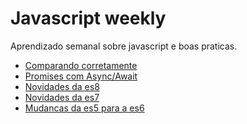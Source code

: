 # Javascript weekly
Aprendizado semanal sobre javascript e boas praticas.

- [Comparando corretamente]()
- [Promises com Async/Await](https://github.com/codermarcos/javascript-weekly/tree/master/promises-com-async-await)
- [Novidades da es8](https://github.com/codermarcos/javascript-weekly/tree/master/novidades-da-es8)
- [Novidades da es7](https://github.com/codermarcos/javascript-weekly/tree/master/novidades-da-es7)
- [Mudancas da es5 para a es6](https://github.com/codermarcos/javascript-weekly/tree/master/mudancas-da-es5-para-a-es6)
